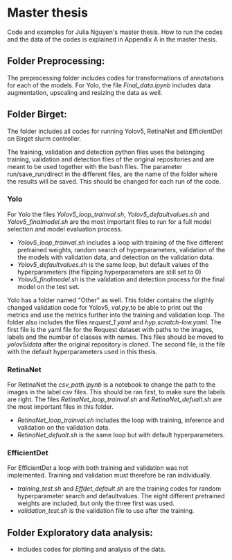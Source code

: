 # Master thesis
Code and examples for Julia Nguyen's master thesis.
How to run the codes and the data of the codes is explained in Appendix A in the master thesis. 

## Folder Preprocessing: 
The preprocessing folder includes codes for transformations of annotations for each of the models. For Yolo, the file *Final_data.ipynb* includes data augmentation, upscaling and resizing the data as well. 

## Folder Birget: 
The folder includes all codes for running Yolov5, RetinaNet and EfficientDet on Birget slurm controller. 

The training, validation and detection python files uses the belonging training, validation and detection files of the original repositories and are meant to be used together with the bash files. The parameter run/save_run/direct in the different files, are the name of the folder where the results will be saved. This should be changed for each run of the code. 

### Yolo
For Yolo the files *Yolov5_loop_trainval.sh*, *Yolov5_defaultvalues.sh* and *Yolov5_finalmodel.sh* are the most important files to run for a full model selection and model evaluation process. 
- *Yolov5_loop_trainval.sh* includes a loop with training of the five different pretrained weights, random search of hyperparameters, validation of the the models with validation data, and detection on the validation data.
- *Yolov5_defaultvalues.sh* is the same loop, but default values of the hyperparameters (the flipping hyperparameters are still set to 0)
- *Yolov5_finalmodel.sh* is the validation and detection process for the final model on the test set. 

Yolo has a folder named "Other" as well. This folder contains the sligthly changed validation code for Yolov5, *val.py*,to be able to print out the metrics and use the metrics further into the training and validation loop. The folder also includes the files *request_1.yaml* and *hyp.scratch-low.yaml*. The first file is the yaml file for the Request dataset with paths to the images, labels and the number of classes with names. This files should be moved to *yolov5/data* after the original repository is cloned. The second file, is the file with the default hyperparameters used in this thesis. 

### RetinaNet
For RetinaNet the *csv_path.ipynb* is a notebook to change the path to the images in the label csv files. This should be ran first, to make sure the labels are right. The files *RetinaNet_loop_trainval.sh* and *RetinaNet_defualt.sh* are the most important files in this folder.
- *RetinaNet_loop_trainval.sh* includes the loop with training, inference and validation on the validation data. 
- *RetinaNet_defualt.sh* is the same loop but with default hyperparameters. 

### EfficientDet
For EfficientDet a loop with both training and validation was not implemented. Training and validation must therefore be ran individually. 
- *training_test.sh* and *Effdet_default.sh* are the training codes for random hyperparameter search and defaultvalues. The eight different pretrained weights are included, but only the three first was used. 
- *validation_test.sh* is the validation file to use after the training.

## Folder Exploratory data analysis: 
- Includes codes for  plotting and analysis of the data.

